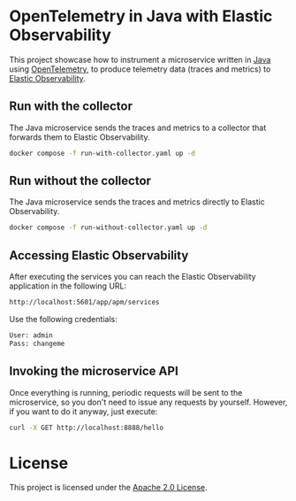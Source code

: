 # OpenTelemetry in Java with Elastic Observability

This project showcase how to instrument a microservice written in [Java](https://openjdk.java.net/) using [OpenTelemetry](https://opentelemetry.io/), to produce telemetry data (traces and metrics) to [Elastic Observability](https://www.elastic.co/observability).

## Run with the collector

The Java microservice sends the traces and metrics to a collector that forwards them to Elastic Observability.

```bash
docker compose -f run-with-collector.yaml up -d
```

## Run without the collector

The Java microservice sends the traces and metrics directly to Elastic Observability.

```bash
docker compose -f run-without-collector.yaml up -d
```

## Accessing Elastic Observability

After executing the services you can reach the Elastic Observability application in the following URL:

```bash
http://localhost:5601/app/apm/services
```

Use the following credentials:

```bash
User: admin
Pass: changeme
```

## Invoking the microservice API

Once everything is running, periodic requests will be sent to the microservice, so you don't need to issue any requests by yourself. However, if you want to do it anyway, just execute:

```bash
curl -X GET http://localhost:8888/hello
```

# License

This project is licensed under the [Apache 2.0 License](./LICENSE).